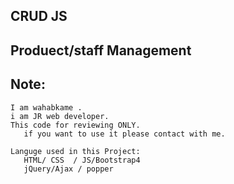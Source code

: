 ## CRUD JS
## Produect/staff Management
## Note:

    I am wahabkame .
    i am JR web developer.
    This code for reviewing ONLY.
       if you want to use it please contact with me.

    Languge used in this Project:
       HTML/ CSS  / JS/Bootstrap4
       jQuery/Ajax / popper
